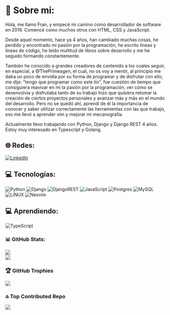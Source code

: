 # 💫 Sobre mi:

Hola, me llamo Fran, y empecé mi camino como desarrollador de software en 2019. Comencé como muchos otros con HTML, CSS y JavaScript.

Desde aquel momento, hace ya 4 años, han cambiado muchas cosas, he perdido y encontrado mi pasión por la programación, he escrito líneas y líneas de código, he leído multitud de libros sobre desarrollo y me he seguido formando constantemente.

También he conocido a grandes creadores de contenido a los cuales seguir, en especial, a @ThePrimeagen, el cual, no os voy a mentir, al principio me daba un poco de envidia por su forma de programar y de disfrutar con ello, me dije: "tengo que programar como este tío", fue cuestión de tiempo que consiguiera reavivar en mi la pasión por la programación, ver cómo se desenvolvía y disfrutaba tanto de su trabajo hizo que quisiera retomar la creación de ciertos proyectos personales y avanzar más y más en el mundo del desarrollo. Pero no se quedó ahí, aprendí de él la importancia de conocer y saber utilizar correctamente las herramientas con las que trabajo, eso me llevó a aprender vim y mejorar mi mecanografía.

Actualmente llevo trabajando con Python, Django y Django REST 4 años. Estoy muy interesado en Typescript y Golang.

## 🌐 Redes:
[![LinkedIn](https://img.shields.io/badge/LinkedIn-%230077B5.svg?logo=linkedin&logoColor=white)](https://linkedin.com/in/francisco-javier-castillo-fernandez) 

## 💻 Tecnologías:
![Python](https://img.shields.io/badge/python-3670A0?style=for-the-badge&logo=python&logoColor=ffdd54) ![Django](https://img.shields.io/badge/django-%23092E20.svg?style=for-the-badge&logo=django&logoColor=white) ![DjangoREST](https://img.shields.io/badge/DJANGO-REST-ff1709?style=for-the-badge&logo=django&logoColor=white&color=ff1709&labelColor=gray) ![JavaScript](https://img.shields.io/badge/javascript-%23323330.svg?style=for-the-badge&logo=javascript&logoColor=%23F7DF1E) ![Postgres](https://img.shields.io/badge/postgres-%23316192.svg?style=for-the-badge&logo=postgresql&logoColor=white) ![MySQL](https://img.shields.io/badge/mysql-%2300f.svg?style=for-the-badge&logo=mysql&logoColor=white) ![LINUX](https://img.shields.io/badge/Linux-FCC624?style=for-the-badge&logo=linux&logoColor=black) ![Neovim](https://img.shields.io/badge/Nvim-00b952?style=for-the-badge&logo=neovim&logoColor=white)

## 💻 Aprendiendo:
![TypeScript](https://img.shields.io/badge/typescript-%23007ACC.svg?style=for-the-badge&logo=typescript&logoColor=white)

### 📊 GitHub Stats:
![](https://github-readme-streak-stats.herokuapp.com/?user=FranJF&theme=gruvbox&hide_border=true)<br/>
![](https://github-readme-stats.vercel.app/api/top-langs/?username=FranJF&theme=gruvbox&hide_border=true&include_all_commits=true&count_private=true&layout=compact)

### 🏆 GitHub Trophies
![](https://github-profile-trophy.vercel.app/?username=FranJF&theme=gruvbox&no-frame=false&no-bg=true&margin-w=4)

### :top: Top Contributed Repo
![](https://github-contributor-stats.vercel.app/api?username=FranJF&limit=5&theme=gruvbox&combine_all_yearly_contributions=true)
